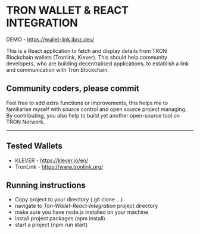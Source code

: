 # TRON WALLET & REACT INTEGRATION

DEMO  - https://wallet-link.ibnz.dev/


This is a React application to fetch and display details from TRON Blockchain wallets (Tronlink, Klever). This should help community developers, who are building decentralised applications, to establish a link and communication with Tron Blockchain.

## Community coders, please commit

Feel free to add extra functions or improvements, this helps me to familiarise myself with source control and open source project managing. By contributing, you also help to build yet another open-source tool on TRON Network. 

-----
## Tested Wallets

- KLEVER  -  https://klever.io/en/
- TronLink - https://www.tronlink.org/



## Running instructions

- Copy project to your directory ( git clone ...)
- navigate to _Ton-Wallet-React-Integration_ project directory
- make sure you have node.js installed on your machine
- install project packages (npm install)
- start a project (npm run start)

